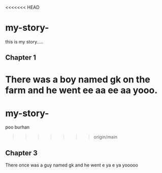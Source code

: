 <<<<<<< HEAD
# my-story- 
this is my story.....

## Chapter 1

There was a boy named gk on the farm and he went ee aa ee aa yooo. 
=======
# my-story-
poo
burhan 
>>>>>>> origin/main 

## Chapter 3

There once was a guy named gk and he went e ya e ya yooooo

